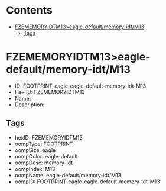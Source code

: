 



Contents
========

* [FZEMEMORYIDTM13>eagle-default/memory-idt/M13](#fzememoryidtm13eagle-defaultmemory-idtm13)
	* [Tags](#tags)

# FZEMEMORYIDTM13>eagle-default/memory-idt/M13

- ID: FOOTPRINT-eagle-eagle-default-memory-idt-M13
- Hex ID: FZEMEMORYIDTM13
- Name: 
- Description: 

## Tags

- hexID: FZEMEMORYIDTM13
- oompType: FOOTPRINT
- oompSize: eagle
- oompColor: eagle-default
- oompDesc: memory-idt
- oompIndex: M13
- oompName: eagle-default/memory-idt/M13
- oompID: FOOTPRINT-eagle-eagle-default-memory-idt-M13
